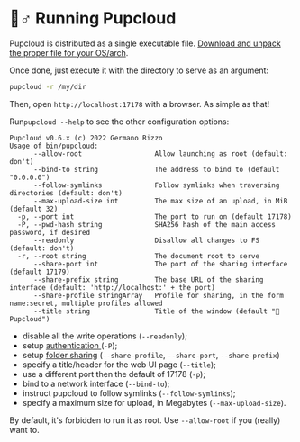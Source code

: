 # 🏃♂ Running Pupcloud

Pupcloud is distributed as a single executable file. [Download and unpack the proper file for your OS/arch](installation-and-building.md#installation).

Once done, just execute it with the directory to serve as an argument:

```bash
pupcloud -r /my/dir
```

Then, open `http://localhost:17178` with a browser. As simple as that!

Run`pupcloud --help` to see the other configuration options:&#x20;

```
Pupcloud v0.6.x (c) 2022 Germano Rizzo
Usage of bin/pupcloud:
      --allow-root                  Allow launching as root (default: don't)
      --bind-to string              The address to bind to (default "0.0.0.0")
      --follow-symlinks             Follow symlinks when traversing directories (default: don't)
      --max-upload-size int         The max size of an upload, in MiB (default 32)
  -p, --port int                    The port to run on (default 17178)
  -P, --pwd-hash string             SHA256 hash of the main access password, if desired
      --readonly                    Disallow all changes to FS (default: don't)
  -r, --root string                 The document root to serve
      --share-port int              The port of the sharing interface (default 17179)
      --share-prefix string         The base URL of the sharing interface (default: 'http://localhost:' + the port)
      --share-profile stringArray   Profile for sharing, in the form name:secret, multiple profiles allowed
      --title string                Title of the window (default "🐶 Pupcloud")
```

* disable all the write operations (`--readonly`);
* setup [authentication ](authentication.md)(`-P`);
* setup [folder sharing](sharing-a-folder.md) (`--share-profile`, `--share-port`, `--share-prefix`)
* specify a title/header for the web UI page (`--title`);
* use a different port then the default of 17178 (`-p`);
* bind to a network interface (`--bind-to`);
* instruct pupcloud to follow symlinks (`--follow-symlinks`);
* specify a maximum size for upload, in Megabytes (`--max-upload-size`).

By default, it's forbidden to run it as root. Use `--allow-root` if you (really) want to.
